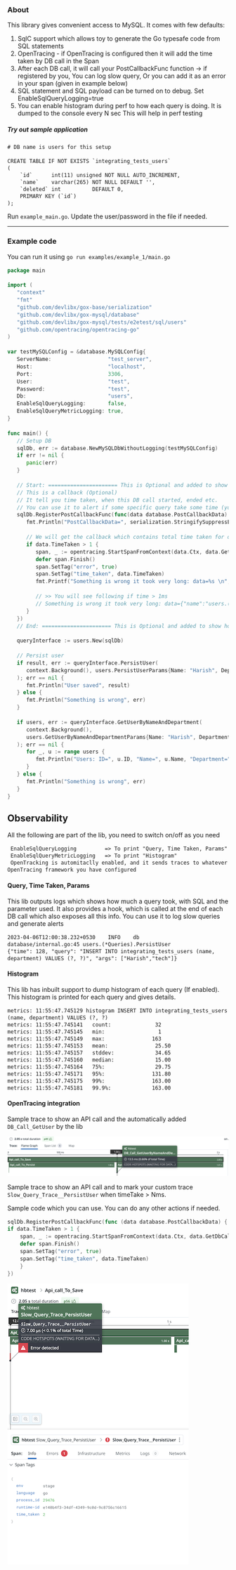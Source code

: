 ### About

This library gives convenient access to MySQL. It comes with few defaults:

1. SqlC support which allows toy to generate the Go typesafe code from SQL statements
2. OpenTracing - if OpenTracing is configured then it will add the time taken by DB call in the Span
3. After each DB call, it will call your PostCallbackFunc function -> if registered by you,
   You can log slow query, Or you can add it as an error in your span (given in example below)
4. SQL statement and SQL payload can be turned on to debug. Set EnableSqlQueryLogging=true
5. You can enable histogram during perf to how each query is doing. It is dumped to the console every N sec
   This will help in perf testing

##### Try out sample application

```
# DB name is users for this setup

CREATE TABLE IF NOT EXISTS `integrating_tests_users`
(
    `id`      int(11) unsigned NOT NULL AUTO_INCREMENT,
    `name`    varchar(265) NOT NULL DEFAULT '',
    `deleted` int          DEFAULT 0,
    PRIMARY KEY (`id`)
);
```

Run ```example_main.go```. Update the user/password in the file if needed.

---

### Example code

You can run it using ```go run examples/example_1/main.go```

```go
package main

import (
   "context"
   "fmt"
   "github.com/devlibx/gox-base/serialization"
   "github.com/devlibx/gox-mysql/database"
   "github.com/devlibx/gox-mysql/tests/e2etest/sql/users"
   "github.com/opentracing/opentracing-go"
)

var testMySQLConfig = &database.MySQLConfig{
   ServerName:                  "test_server",
   Host:                        "localhost",
   Port:                        3306,
   User:                        "test",
   Password:                    "test",
   Db:                          "users",
   EnableSqlQueryLogging:       false,
   EnableSqlQueryMetricLogging: true,
}

func main() {
   // Setup DB
   sqlDb, err := database.NewMySQLDbWithoutLogging(testMySQLConfig)
   if err != nil {
      panic(err)
   }

   // Start: ====================== This is Optional and added to show how can you add trace to slow query ============
   // This is a callback (Optional)
   // It tell you time taken, when this DB call started, ended etc.
   // You can use it to alert if some specific query take some time (you get the name of the query in the payload)
   sqlDb.RegisterPostCallbackFunc(func(data database.PostCallbackData) {
      fmt.Println("PostCallbackData=", serialization.StringifySuppressError(data, "na"))

      // We will get the callback which contains total time taken for debugging
      if data.TimeTaken > 1 {
         span, _ := opentracing.StartSpanFromContext(data.Ctx, data.GetDbCallNameForTracing())
         defer span.Finish()
         span.SetTag("error", true)
         span.SetTag("time_taken", data.TimeTaken)
         fmt.Printf("Something is wrong it took very long: data=%s \n", serialization.StringifySuppressError(data, "na"))

         // >> You will see following if time > 1ms
         // Something is wrong it took very long: data={"name":"users.(*Queries).PersistUser","start_time":1680761853659,"end_time":1680761853672,"time_taken":13,"error":null}
      }
   })
   // End: ====================== This is Optional and added to show how can you add trace to slow query ============

   queryInterface := users.New(sqlDb)

   // Persist user
   if result, err := queryInterface.PersistUser(
      context.Background(), users.PersistUserParams{Name: "Harish", Department: "tech"},
   ); err == nil {
      fmt.Println("User saved", result)
   } else {
      fmt.Println("Something is wrong", err)
   }

   if users, err := queryInterface.GetUserByNameAndDepartment(
      context.Background(),
      users.GetUserByNameAndDepartmentParams{Name: "Harish", Department: "tech"},
   ); err == nil {
      for _, u := range users {
         fmt.Println("Users: ID=", u.ID, "Name=", u.Name, "Department=", u.Department)
      }
   } else {
      fmt.Println("Something is wrong", err)
   }
}
```

## Observability

All the following are part of the lib, you need to switch on/off as you need

```shell
 EnableSqlQueryLogging         => To print "Query, Time Taken, Params"
 EnableSqlQueryMetricLogging   => To print "Histogram"
 OpenTracking is automitaclly enabled, and it sends traces to whatever OpenTracing framework you have configured
```

#### Query, Time Taken, Params

This lib outputs logs which shows how much a query took, with SQL and the parameter used. It also provides a hook,
which is called at the end of each DB call which also exposes all this info.
You can use it to log slow queries and generate alerts

```shell
2023-04-06T12:00:38.232+0530    INFO    db      database/internal.go:45 users.(*Queries).PersistUser    
{"time": 128, "query": "INSERT INTO integrating_tests_users (name, department) VALUES (?, ?)", "args": ["Harish","tech"]}
```

#### Histogram

This lib has inbuilt support to dump histogram of each query (If enabled). This histogram is printed for each query
and gives details.

```shell
metrics: 11:55:47.745129 histogram INSERT INTO integrating_tests_users (name, department) VALUES (?, ?)
metrics: 11:55:47.745141   count:              32
metrics: 11:55:47.745145   min:                 1
metrics: 11:55:47.745149   max:               163
metrics: 11:55:47.745153   mean:               25.50
metrics: 11:55:47.745157   stddev:             34.65
metrics: 11:55:47.745160   median:             15.00
metrics: 11:55:47.745164   75%:                29.75
metrics: 11:55:47.745171   95%:               131.80
metrics: 11:55:47.745175   99%:               163.00
metrics: 11:55:47.745181   99.9%:             163.00
```

#### OpenTracing integration

Sample trace to show an API call and the automatically added ```DB_Call_GetUser``` by the lib

![alt text](https://github.com/devlibx/images/blob/master/Full_API_Call_with_Db_Traces.png?raw=true)

Sample trace to show an API call and to mark your custom trace ```Slow_Query_Trace__PersistUser``` when timeTake > Nms.

Sample code which you can use. You can do any other actions if needed.
```go
sqlDb.RegisterPostCallbackFunc(func (data database.PostCallbackData) {
if data.TimeTaken > 1 {
    span, _ := opentracing.StartSpanFromContext(data.Ctx, data.GetDbCallNameForTracing())
    defer span.Finish()
    span.SetTag("error", true)
    span.SetTag("time_taken", data.TimeTaken)
    }
})
```

![alt text](https://github.com/devlibx/images/blob/master/DB_Traces_with_Error.png)



